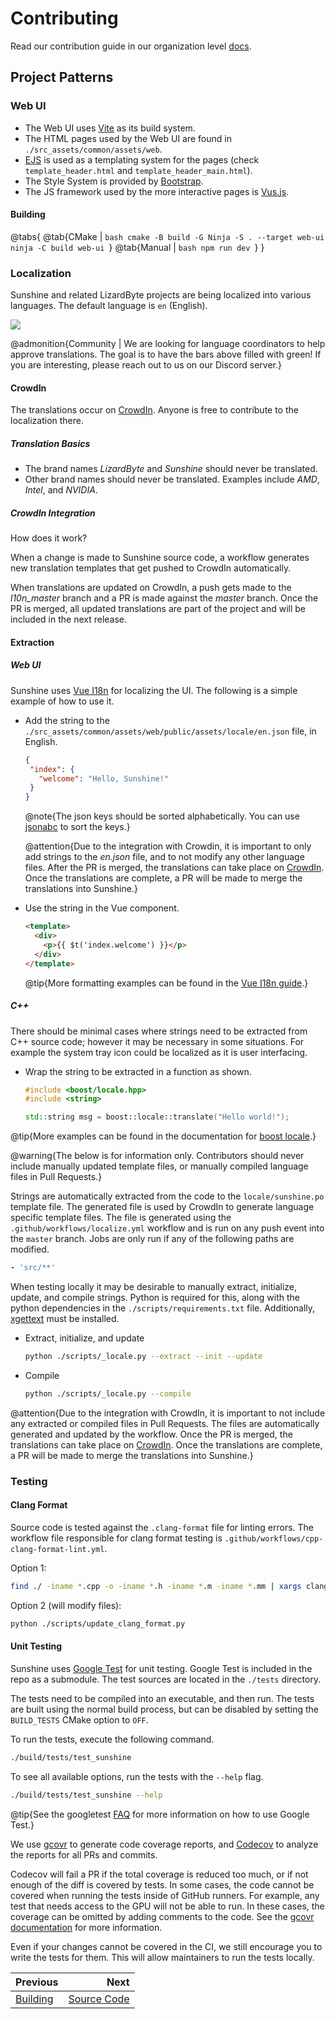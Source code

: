 # Contributing
Read our contribution guide in our organization level
[docs](https://docs.lizardbyte.dev/latest/developers/contributing.html).

## Project Patterns

### Web UI
* The Web UI uses [Vite](https://vitejs.dev) as its build system.
* The HTML pages used by the Web UI are found in `./src_assets/common/assets/web`.
* [EJS](https://www.npmjs.com/package/vite-plugin-ejs) is used as a templating system for the pages
  (check `template_header.html` and `template_header_main.html`).
* The Style System is provided by [Bootstrap](https://getbootstrap.com).
* The JS framework used by the more interactive pages is [Vus.js](https://vuejs.org).

#### Building

@tabs{
  @tab{CMake | ```bash
    cmake -B build -G Ninja -S . --target web-ui
    ninja -C build web-ui
    ```}
  @tab{Manual | ```bash
    npm run dev
    ```}
}

### Localization
Sunshine and related LizardByte projects are being localized into various languages.
The default language is `en` (English).

![](https://app.lizardbyte.dev/dashboard/crowdin/LizardByte_graph.svg)

@admonition{Community | We are looking for language coordinators to help approve translations.
The goal is to have the bars above filled with green!
If you are interesting, please reach out to us on our Discord server.}

#### CrowdIn
The translations occur on [CrowdIn][crowdin-url].
Anyone is free to contribute to the localization there.

##### Translation Basics
* The brand names *LizardByte* and *Sunshine* should never be translated.
* Other brand names should never be translated. Examples include *AMD*, *Intel*, and *NVIDIA*.

##### CrowdIn Integration
How does it work?

When a change is made to Sunshine source code, a workflow generates new translation templates
that get pushed to CrowdIn automatically.

When translations are updated on CrowdIn, a push gets made to the *l10n_master* branch and a PR is made against the
*master* branch. Once the PR is merged, all updated translations are part of the project and will be included in the
next release.

#### Extraction

##### Web UI
Sunshine uses [Vue I18n](https://vue-i18n.intlify.dev) for localizing the UI.
The following is a simple example of how to use it.

* Add the string to the `./src_assets/common/assets/web/public/assets/locale/en.json` file, in English.
  ```json
  {
   "index": {
     "welcome": "Hello, Sunshine!"
   }
  }
  ```

  @note{The json keys should be sorted alphabetically. You can use [jsonabc](https://novicelab.org/jsonabc)
  to sort the keys.}

  @attention{Due to the integration with Crowdin, it is important to only add strings to the *en.json* file,
  and to not modify any other language files. After the PR is merged, the translations can take place
  on [CrowdIn][crowdin-url]. Once the translations are complete, a PR will be made
  to merge the translations into Sunshine.}

* Use the string in the Vue component.
  ```html
  <template>
    <div>
      <p>{{ $t('index.welcome') }}</p>
    </div>
  </template>
  ```

  @tip{More formatting examples can be found in the
  [Vue I18n guide](https://kazupon.github.io/vue-i18n/guide/formatting.html).}

##### C++

There should be minimal cases where strings need to be extracted from C++ source code; however it may be necessary in
some situations. For example the system tray icon could be localized as it is user interfacing.

* Wrap the string to be extracted in a function as shown.
  ```cpp
  #include <boost/locale.hpp>
  #include <string>

  std::string msg = boost::locale::translate("Hello world!");
  ```

@tip{More examples can be found in the documentation for
[boost locale](https://www.boost.org/doc/libs/1_70_0/libs/locale/doc/html/messages_formatting.html).}

@warning{The below is for information only. Contributors should never include manually updated template files, or
manually compiled language files in Pull Requests.}

Strings are automatically extracted from the code to the `locale/sunshine.po` template file. The generated file is
used by CrowdIn to generate language specific template files. The file is generated using the
`.github/workflows/localize.yml` workflow and is run on any push event into the `master` branch. Jobs are only run if
any of the following paths are modified.

```yaml
- 'src/**'
```

When testing locally it may be desirable to manually extract, initialize, update, and compile strings. Python is
required for this, along with the python dependencies in the `./scripts/requirements.txt` file. Additionally,
[xgettext](https://www.gnu.org/software/gettext) must be installed.

* Extract, initialize, and update
  ```bash
  python ./scripts/_locale.py --extract --init --update
  ```

* Compile
  ```bash
  python ./scripts/_locale.py --compile
  ```

@attention{Due to the integration with CrowdIn, it is important to not include any extracted or compiled files in
Pull Requests. The files are automatically generated and updated by the workflow. Once the PR is merged, the
translations can take place on [CrowdIn][crowdin-url]. Once the translations are
complete, a PR will be made to merge the translations into Sunshine.}

### Testing

#### Clang Format
Source code is tested against the `.clang-format` file for linting errors. The workflow file responsible for clang
format testing is `.github/workflows/cpp-clang-format-lint.yml`.

Option 1:
```bash
find ./ -iname *.cpp -o -iname *.h -iname *.m -iname *.mm | xargs clang-format -i
```

Option 2 (will modify files):
```bash
python ./scripts/update_clang_format.py
```

#### Unit Testing
Sunshine uses [Google Test](https://github.com/google/googletest) for unit testing. Google Test is included in the
repo as a submodule. The test sources are located in the `./tests` directory.

The tests need to be compiled into an executable, and then run. The tests are built using the normal build process, but
can be disabled by setting the `BUILD_TESTS` CMake option to `OFF`.

To run the tests, execute the following command.

```bash
./build/tests/test_sunshine
```

To see all available options, run the tests with the `--help` flag.

```bash
./build/tests/test_sunshine --help
```

@tip{See the googletest [FAQ](https://google.github.io/googletest/faq.html) for more information on how to use
Google Test.}

We use [gcovr](https://www.gcovr.com) to generate code coverage reports,
and [Codecov](https://about.codecov.io) to analyze the reports for all PRs and commits.

Codecov will fail a PR if the total coverage is reduced too much, or if not enough of the diff is covered by tests.
In some cases, the code cannot be covered when running the tests inside of GitHub runners. For example, any test that
needs access to the GPU will not be able to run. In these cases, the coverage can be omitted by adding comments to the
code. See the [gcovr documentation](https://gcovr.com/en/stable/guide/exclusion-markers.html#exclusion-markers) for
more information.

Even if your changes cannot be covered in the CI, we still encourage you to write the tests for them. This will allow
maintainers to run the tests locally.

[crowdin-url]: https://translate.lizardbyte.dev

<div class="section_buttons">

| Previous                |                                                         Next |
|:------------------------|-------------------------------------------------------------:|
| [Building](building.md) | [Source Code](../third-party/doxyconfig/docs/source_code.md) |

</div>

<details style="display: none;">
  <summary></summary>
  [TOC]
</details>
